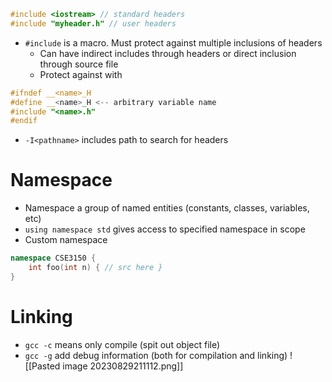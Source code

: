 ```c++
#include <iostream> // standard headers
#include "myheader.h" // user headers
```
- `#include` is a macro. Must protect against multiple inclusions of headers
	- Can have indirect includes through headers or direct inclusion through source file
	- Protect against with 
```c++
#ifndef __<name>_H     
#define __<name>_H <-- arbitrary variable name
#include "<name>.h"
#endif
```
- `-I<pathname>` includes path to search for headers

# Namespace
- Namespace a group of named entities (constants, classes, variables, etc)
- `using namespace std`  gives access to specified namespace in scope
- Custom namespace
```c++
namespace CSE3150 {
	int foo(int n) { // src here }
}
```

# Linking
- `gcc -c` means only compile (spit out object file)
- `gcc -g` add debug information (both for compilation and linking)
![[Pasted image 20230829211112.png]]